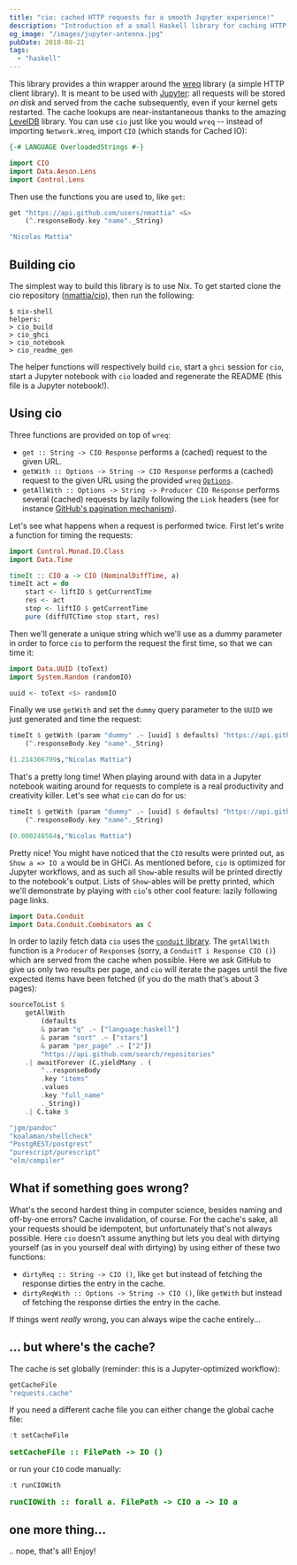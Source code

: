 ```yaml
---
title: "cio: cached HTTP requests for a smooth Jupyter experience!"
description: "Introduction of a small Haskell library for caching HTTP requests"
og_image: "/images/jupyter-antenna.jpg"
pubDate: 2018-08-21
tags:
  - "haskell"
---
```


This library provides a thin wrapper around the
[wreq](http://serpentine.com/wreq) library (a simple HTTP client library). It
is meant to be used with [Jupyter](http://jupyter.org/): all requests will be
stored _on disk_ and served from the cache subsequently, even if your kernel
gets restarted. The cache lookups are near-instantaneous thanks to the amazing
[LevelDB](http://leveldb.org/) library. You can use `cio` just like you would
`wreq` -- instead of importing `Network.Wreq`, import `CIO` (which stands for
Cached IO):

<!--more-->

```haskell
{-# LANGUAGE OverloadedStrings #-}

import CIO
import Data.Aeson.Lens
import Control.Lens
```

Then use the functions you are used to, like `get`:

```haskell
get "https://api.github.com/users/nmattia" <&>
    (^.responseBody.key "name"._String)

"Nicolas Mattia"
```

## Building cio

The simplest way to build this library is to use Nix. To get started clone the cio repository ([nmattia/cio](https://github.com/nmattia/cio)), then run the following:

```shell
$ nix-shell
helpers:
> cio_build
> cio_ghci
> cio_notebook
> cio_readme_gen
```

The helper functions will respectively build `cio`, start a `ghci` session for `cio`, start a Jupyter notebook with `cio` loaded and regenerate the README (this file is a Jupyter notebook!).

## Using cio

Three functions are provided on top of `wreq`:

- `get :: String -> CIO Response` performs a (cached) request to the given URL.
- `getWith :: Options -> String -> CIO Response` performs a (cached) request to the given URL using the provided `wreq` [`Options`](http://hackage.haskell.org/package/wreq-0.5.2.1/docs/Network-Wreq.html#t:Options).
- `getAllWith :: Options -> String -> Producer CIO Response` performs several (cached) requests by lazily following the `Link` headers (see for instance [GitHub's pagination mechanism](https://developer.github.com/v3/guides/traversing-with-pagination/)).

Let's see what happens when a request is performed twice. First let's write a function for timing the requests:

```haskell
import Control.Monad.IO.Class
import Data.Time

timeIt :: CIO a -> CIO (NominalDiffTime, a)
timeIt act = do
    start <- liftIO $ getCurrentTime
    res <- act
    stop <- liftIO $ getCurrentTime
    pure (diffUTCTime stop start, res)
```

Then we'll generate a unique string which we'll use as a dummy parameter in order to force `cio` to perform the request the first time, so that we can time it:

```haskell
import Data.UUID (toText)
import System.Random (randomIO)

uuid <- toText <$> randomIO
```

Finally we use `getWith` and set the `dummy` query parameter to the `UUID` we just generated and time the request:

```haskell
timeIt $ getWith (param "dummy" .~ [uuid] $ defaults) "https://api.github.com/users/nmattia" <&>
    (^.responseBody.key "name"._String)

(1.214306799s,"Nicolas Mattia")
```

That's a pretty long time! When playing around with data in a Jupyter notebook waiting around for requests to complete is a real productivity and creativity killer. Let's see what `cio` can do for us:

```haskell
timeIt $ getWith (param "dummy" .~ [uuid] $ defaults) "https://api.github.com/users/nmattia" <&>
    (^.responseBody.key "name"._String)

(0.000248564s,"Nicolas Mattia")
```

Pretty nice! You might have noticed that the `CIO` results were printed out, as `Show a => IO a` would be in GHCi. As mentioned before, `cio` is optimized for Jupyter workflows, and as such all `Show`-able results will be printed directly to the notebook's output. Lists of `Show`-ables will be pretty printed, which we'll demonstrate by playing with `cio`'s other cool feature: lazily following page links.

```haskell
import Data.Conduit
import Data.Conduit.Combinators as C
```

In order to lazily fetch data `cio` uses the [`conduit` library](http://hackage.haskell.org/package/conduit). The `getAllWith` function is a `Producer` of `Response`s (sorry, a `ConduitT i Response CIO ()`) which are served from the cache when possible. Here we ask GitHub to give us only two results per page, and `cio` will iterate the pages until the five expected items have been fetched (if you do the math that's about 3 pages):

```haskell
sourceToList $
    getAllWith
        (defaults
        & param "q" .~ ["language:haskell"]
        & param "sort" .~ ["stars"]
        & param "per_page" .~ ["2"])
        "https://api.github.com/search/repositories"
    .| awaitForever (C.yieldMany . (
        ^..responseBody
        .key "items"
        .values
        .key "full_name"
        ._String))
    .| C.take 5

"jgm/pandoc"
"koalaman/shellcheck"
"PostgREST/postgrest"
"purescript/purescript"
"elm/compiler"
```

## What if something goes wrong?

What's the second hardest thing in computer science, besides naming and off-by-one errors? Cache invalidation, of course. For the cache's sake, all your requests should be idempotent, but unfortunately that's not always possible. Here `cio` doesn't assume anything but lets you deal with dirtying yourself (as in you yourself deal with dirtying) by using either of these two functions:

- `dirtyReq :: String -> CIO ()`, like `get` but instead of fetching the response dirties the entry in the cache.
- `dirtyReqWith :: Options -> String -> CIO ()`, like `getWith` but instead of fetching the response dirties the entry in the cache.

If things went _really_ wrong, you can always wipe the cache entirely...

## ... but where's the cache?

The cache is set globally (reminder: this is a Jupyter-optimized workflow):

```haskell
getCacheFile
"requests.cache"
```

If you need a different cache file you can either change the global cache file:

```haskell
:t setCacheFile
```

<style>/* Styles used for the Hoogle display in the pager */
.hoogle-doc {
display: block;
padding-bottom: 1.3em;
padding-left: 0.4em;
}
.hoogle-code {
display: block;
font-family: monospace;
white-space: pre;
}
.hoogle-text {
display: block;
}
.hoogle-name {
color: green;
font-weight: bold;
}
.hoogle-head {
font-weight: bold;
}
.hoogle-sub {
display: block;
margin-left: 0.4em;
}
.hoogle-package {
font-weight: bold;
font-style: italic;
}
.hoogle-module {
font-weight: bold;
}
.hoogle-class {
font-weight: bold;
}
.get-type {
color: green;
font-weight: bold;
font-family: monospace;
display: block;
white-space: pre-wrap;
}
.show-type {
color: green;
font-weight: bold;
font-family: monospace;
margin-left: 1em;
}
.mono {
font-family: monospace;
display: block;
}
.err-msg {
color: red;
font-style: italic;
font-family: monospace;
white-space: pre;
display: block;
}
#unshowable {
color: red;
font-weight: bold;
}
.err-msg.in.collapse {
padding-top: 0.7em;
}
.highlight-code {
white-space: pre;
font-family: monospace;
}
.suggestion-warning { 
font-weight: bold;
color: rgb(200, 130, 0);
}
.suggestion-error { 
font-weight: bold;
color: red;
}
.suggestion-name {
font-weight: bold;
}
</style><span class='get-type'>setCacheFile :: FilePath -> IO ()</span>

or run your `CIO` code manually:

```haskell
:t runCIOWith
```

<style>/* Styles used for the Hoogle display in the pager */
.hoogle-doc {
display: block;
padding-bottom: 1.3em;
padding-left: 0.4em;
}
.hoogle-code {
display: block;
font-family: monospace;
white-space: pre;
}
.hoogle-text {
display: block;
}
.hoogle-name {
color: green;
font-weight: bold;
}
.hoogle-head {
font-weight: bold;
}
.hoogle-sub {
display: block;
margin-left: 0.4em;
}
.hoogle-package {
font-weight: bold;
font-style: italic;
}
.hoogle-module {
font-weight: bold;
}
.hoogle-class {
font-weight: bold;
}
.get-type {
color: green;
font-weight: bold;
font-family: monospace;
display: block;
white-space: pre-wrap;
}
.show-type {
color: green;
font-weight: bold;
font-family: monospace;
margin-left: 1em;
}
.mono {
font-family: monospace;
display: block;
}
.err-msg {
color: red;
font-style: italic;
font-family: monospace;
white-space: pre;
display: block;
}
#unshowable {
color: red;
font-weight: bold;
}
.err-msg.in.collapse {
padding-top: 0.7em;
}
.highlight-code {
white-space: pre;
font-family: monospace;
}
.suggestion-warning { 
font-weight: bold;
color: rgb(200, 130, 0);
}
.suggestion-error { 
font-weight: bold;
color: red;
}
.suggestion-name {
font-weight: bold;
}
</style><span class='get-type'>runCIOWith :: forall a. FilePath -> CIO a -> IO a</span>

## one more thing...

.. nope, that's all! Enjoy!

